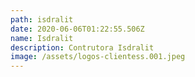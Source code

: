 ```yaml
---
path: isdralit
date: 2020-06-06T01:22:55.506Z
name: Isdralit
description: Contrutora Isdralit
image: /assets/logos-clientess.001.jpeg
---
```


